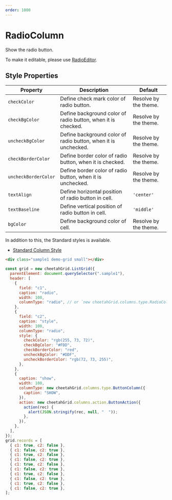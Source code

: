 ```yaml
---
order: 1000
---
```


# RadioColumn

Show the radio button.

To make it editable, please use [RadioEditor](../column_actions/RadioEditor.md).

## Style Properties

| Property             | Description                                                    | Default               |
| -------------------- | -------------------------------------------------------------- | --------------------- |
| `checkColor`         | Define check mark color of radio button.                       | Resolve by the theme. |
| `checkBgColor`       | Define background color of radio button, when it is checked.   | Resolve by the theme. |
| `uncheckBgColor`     | Define background color of radio button, when it is unchecked. | Resolve by the theme. |
| `checkBorderColor`   | Define border color of radio button, when it is checked.       | Resolve by the theme. |
| `uncheckBorderColor` | Define border color of radio button, when it is unchecked.     | Resolve by the theme. |
| `textAlign`          | Define horizontal position of radio button in cell.            | `'center'`            |
| `textBaseline`       | Define vertical position of radio button in cell.              | `'middle'`            |
| `bgColor`            | Define background color of cell.                               | Resolve by the theme. |

In addition to this, the Standard styles is available.

- [Standard Column Style](../column_styles/index.md)

<code-preview>

```html
<div class="sample1 demo-grid small"></div>
```

```js
const grid = new cheetahGrid.ListGrid({
  parentElement: document.querySelector(".sample1"),
  header: [
    {
      field: "c1",
      caption: "radio",
      width: 100,
      columnType: "radio", // or `new cheetahGrid.columns.type.RadioColumn()`
    },
    {
      field: "c2",
      caption: "style",
      width: 100,
      columnType: "radio",
      style: {
        checkColor: "rgb(255, 73, 72)",
        checkBgColor: "#FDD",
        checkBorderColor: "red",
        uncheckBgColor: "#DDF",
        uncheckBorderColor: "rgb(72, 73, 255)",
      },
    },
    {
      caption: "show",
      width: 100,
      columnType: new cheetahGrid.columns.type.ButtonColumn({
        caption: "SHOW",
      }),
      action: new cheetahGrid.columns.action.ButtonAction({
        action(rec) {
          alert(JSON.stringify(rec, null, "  "));
        },
      }),
    },
  ],
});
grid.records = [
  { c1: true, c2: false },
  { c1: false, c2: true },
  { c1: true, c2: false },
  { c1: false, c2: true },
  { c1: true, c2: false },
  { c1: false, c2: true },
  { c1: true, c2: false },
  { c1: false, c2: true },
  { c1: true, c2: false },
  { c1: false, c2: true },
];
```

</code-preview>
